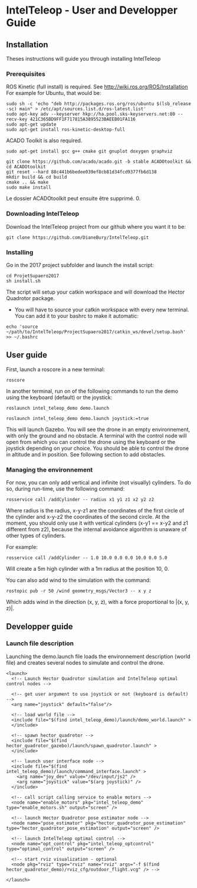 # IntelTeleop - User and Developper Guide


## Installation


Theses instructions will guide you through installing IntelTeleop

### Prerequisites

ROS Kinetic (full install) is required. See http://wiki.ros.org/ROS/Installation
For example for Ubuntu, that would be:

```
sudo sh -c 'echo "deb http://packages.ros.org/ros/ubuntu $(lsb_release -sc) main" > /etc/apt/sources.list.d/ros-latest.list'
sudo apt-key adv --keyserver hkp://ha.pool.sks-keyservers.net:80 --recv-key 421C365BD9FF1F717815A3895523BAEEB01FA116
sudo apt-get update
sudo apt-get install ros-kinetic-desktop-full
```

ACADO Toolkit is also required.

```
sudo apt-get install gcc g++ cmake git gnuplot doxygen graphviz

git clone https://github.com/acado/acado.git -b stable ACADOtoolkit && cd ACADOtoolkit
git reset --hard 88c441b6bedee039ef8cb81d34fcd9377fb6d138
mkdir build && cd build
cmake .. && make
sudo make install
```
Le dossier ACADOtoolkit peut ensuite être supprimé.
0.

### Downloading IntelTeleop

Download the IntelTeleop project from our github where you want it to be:

```
git clone https://github.com/DianeBury/IntelTeleop.git
```

### Installing

Go in the 2017 project subfolder and launch the install script:

```
cd ProjetSupaero2017
sh install.sh
```

The script will setup your catkin workspace and will download the Hector Quadrotor package.

* You will have to source your catkin workspace with every new terminal. You can add it to your bashrc to make it automatic:

```
echo 'source ~/path/to/IntelTeleop/ProjectSupaero2017/catkin_ws/devel/setup.bash' >> ~/.bashrc
```


## User guide

First, launch a roscore in a new terminal:

```
roscore
```

In another terminal, run on of the following commands to run the demo using the keyboard (default) or the joystick:

```
roslaunch intel_teleop_demo demo.launch 
```

```
roslaunch intel_teleop_demo demo.launch joystick:=true
```

This will launch Gazebo. You will see the drone in an empty environnement, with only the ground and no obstacle. A terminal with the control node will open from which you can control the drone using the keyboard or the joystick depending on your choice. You should be able to control the drone in altitude and in position. See following section to add obstacles.


### Managing the environnement

For now, you can only add vertical and infinite (not visually) cylinders. To do so, during run-time, use the following command:

```
rosservice call /addCylinder -- radius x1 y1 z1 x2 y2 z2
```
Where radius is the radius, x-y-z1 are the coordinates of the first circle of the cylinder and x-y-z2 the coordinates of the second circle. At the moment, you should only use it with vertical cylinders (x-y1 == x-y2 and z1 different from z2), because the internal avoidance algorithm is unaware of other types of cylinders.

For example:

```
rosservice call /addCylinder -- 1.0 10.0 0.0 0.0 10.0 0.0 5.0
```
Will create a 5m high cylinder with a 1m radius at the position 10, 0.

You can also add wind to the simulation with the command:

```
rostopic pub -r 50 /wind geometry_msgs/Vector3 -- x y z
```

Which adds wind in the direction (x, y, z), with a force proportional to |(x, y, z)|.

## Developper guide

### Launch file description

Launching the demo.launch file loads the environnement description (world file) and creates several nodes to simulate and control the drone.

```
<launch>
  <!-- Launch Hector Quadrotor simulation and IntelTeleop optimal control nodes -->
  
  <!-- get user argument to use joystick or not (keyboard is default) -->
  <arg name="joystick" default="false"/>

  <!-- load world file -->
  <include file="$(find intel_teleop_demo)/launch/demo_world.launch" >
  </include>

  <!-- spawn hector quadrotor -->
  <include file="$(find hector_quadrotor_gazebo)/launch/spawn_quadrotor.launch" >
  </include>

  <!-- launch user interface node -->
  <include file="$(find intel_teleop_demo)/launch/command_interface.launch" >
    <arg name="joy_dev" value="/dev/input/js2" />
    <arg name="joystick" value="$(arg joystick)" />
  </include>

  <!-- call script calling service to enable motors -->
  <node name="enable_motors" pkg="intel_teleop_demo" type="enable_motors.sh" output="screen" />

  <!-- launch Hector Quadrotor pose estimator node -->
  <node name="pose_estimator" pkg="hector_quadrotor_pose_estimation" type="hector_quadrotor_pose_estimation" output="screen" />

  <!-- launch IntelTeleop optimal control -->
  <node name="opt_control" pkg="intel_teleop_optcontrol" type="optimal_control" output="screen" />

  <!-- start rviz visualization - optional
  <node pkg="rviz" type="rviz" name="rviz" args="-f $(find hector_quadrotor_demo)/rviz_cfg/outdoor_flight.vcg" /> -->

</launch>
```

